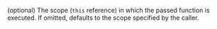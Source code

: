 (optional) The scope (`this` reference) in which
the passed function is executed. If omitted, defaults to the scope specified by the caller.
